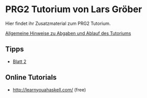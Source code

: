 # PRG2 Tutorium von Lars Gröber

Hier findet ihr Zusatzmaterial zum PRG2 Tutorium.

[Allgemeine Hinweise zu Abgaben und Ablauf des Tutoriums](Hinweise.md)

## Tipps

 * [Blatt 2](Tipps/Blatt2.md)

## Online Tutorials

* http://learnyouahaskell.com/ (free)